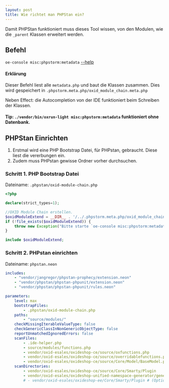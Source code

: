 ```yaml
---
layout: post
title: Wie richtet man PHPStan ein?
---
```


Damit PHPStan funktioniert muss dieses Tool wissen, von den
Modulen, wie die `_parent` Klassen erweitert werden. 

## Befehl

`oe-console misc:phpstorm:metadata` [--help](https://github.com/OXIDprojects/oxrun#miscphpstormmetadata)

#### Erklärung

Dieser Befehl liest alle `metadata.php` und baut die Klassen zusammen. Dies wird gespeichert
in `.phpstorm.meta.php/oxid_module_chain.meta.php`

Neben Effect: die Autocompletion von der IDE funktioniert beim Schreiben der Klassen.

#### Tip: `./vendor/bin/oxrun-light misc:phpstorm:metadata` funktioniert ohne Datenbank.

## PHPStan Einrichten

1. Erstmal wird eine PHP Bootstrap Datei, für PHPstan, gebraucht. Diese liest die vererbungen ein.
1. Zudem muss PHPstan gewisse Ordner vorher durchsuchen.

### Schritt 1. PHP Bootstrap Datei

Dateiname: `.phpstan/oxid-module-chain.php`

```php
<?php

declare(strict_types=1);

//OXID Module Chain erstellen.
$oxidModuleExtend = __DIR__ . '/../.phpstorm.meta.php/oxid_module_chain.meta.php';
if (!file_exists($oxidModuleExtend)) {
    throw new Exception("Bitte starte `oe-console misc:phpstorm:metadata`");
}

include $oxidModuleExtend;

```

### Schritt 2. PHPstan einrichten

Dateiname: `phpstan.neon`

```yaml
includes:
    - "vendor/jangregor/phpstan-prophecy/extension.neon"
    - "vendor/phpstan/phpstan-phpunit/extension.neon"
    - "vendor/phpstan/phpstan-phpunit/rules.neon"

parameters:
    level: max
    bootstrapFiles:
        - .phpstan/oxid-module-chain.php
    paths:
        - "source/modules/"
    checkMissingIterableValueType: false
    checkGenericClassInNonGenericObjectType: false
    reportUnmatchedIgnoredErrors: false
    scanFiles:
        - .ide-helper.php
        - source/modules/functions.php
        - vendor/oxid-esales/oxideshop-ce/source/oxfunctions.php
        - vendor/oxid-esales/oxideshop-ce/source/overridablefunctions.php
        - vendor/oxid-esales/oxideshop-ce/source/Core/Model/BaseModel.php
    scanDirectories:
        - vendor/oxid-esales/oxideshop-ce/source/Core/Smarty/Plugin
        - vendor/oxid-esales/oxideshop-unified-namespace-generator/generated/
        # - vendor/oxid-esales/oxideshop-ee/Core/Smarty/Plugin # (Optional)
```
